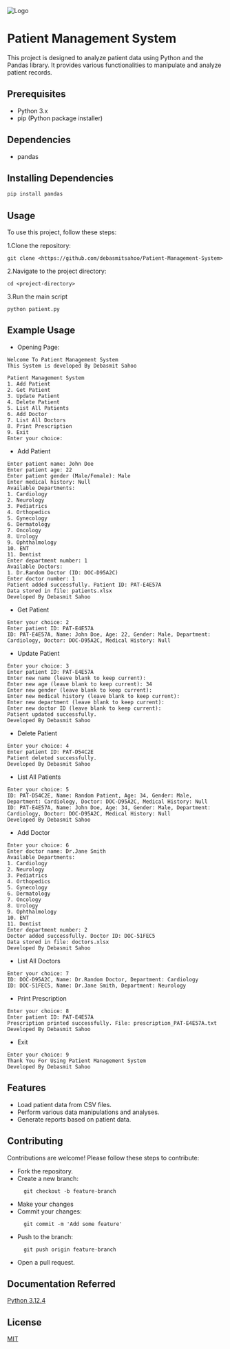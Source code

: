 
![Logo](https://genamet.com/media/zygllrfl/case-management.png)


# Patient Management System

This project is designed to analyze patient data using Python and the Pandas library. It provides various functionalities to manipulate and analyze patient records.


## Prerequisites
- Python 3.x
- pip (Python package installer)
##  Dependencies
- pandas
## Installing Dependencies
```bash
pip install pandas
```
## Usage
To use this project, follow these steps:

1.Clone the repository:
``` 
git clone <https://github.com/debasmitsahoo/Patient-Management-System>
```
2.Navigate to the project directory:
```
cd <project-directory>
```
3.Run the main script
```
python patient.py
```



## Example Usage
- Opening Page:
```
Welcome To Patient Management System
This System is developed By Debasmit Sahoo

Patient Management System
1. Add Patient   
2. Get Patient   
3. Update Patient
4. Delete Patient
5. List All Patients
6. Add Doctor
7. List All Doctors
8. Print Prescription
9. Exit
Enter your choice:
```
- Add Patient
```
Enter patient name: John Doe
Enter patient age: 22
Enter patient gender (Male/Female): Male
Enter medical history: Null
Available Departments:
1. Cardiology
2. Neurology
3. Pediatrics
4. Orthopedics
5. Gynecology
6. Dermatology
7. Oncology
8. Urology
9. Ophthalmology
10. ENT
11. Dentist
Enter department number: 1
Available Doctors:
1. Dr.Random Doctor (ID: DOC-D95A2C)
Enter doctor number: 1
Patient added successfully. Patient ID: PAT-E4E57A
Data stored in file: patients.xlsx
Developed By Debasmit Sahoo
```
- Get Patient
```
Enter your choice: 2
Enter patient ID: PAT-E4E57A
ID: PAT-E4E57A, Name: John Doe, Age: 22, Gender: Male, Department: Cardiology, Doctor: DOC-D95A2C, Medical History: Null
```
- Update Patient
```
Enter your choice: 3
Enter patient ID: PAT-E4E57A
Enter new name (leave blank to keep current): 
Enter new age (leave blank to keep current): 34
Enter new gender (leave blank to keep current): 
Enter new medical history (leave blank to keep current): 
Enter new department (leave blank to keep current): 
Enter new doctor ID (leave blank to keep current): 
Patient updated successfully.
Developed By Debasmit Sahoo
```
- Delete Patient
```
Enter your choice: 4
Enter patient ID: PAT-D54C2E
Patient deleted successfully.
Developed By Debasmit Sahoo
```
- List All Patients
```
Enter your choice: 5
ID: PAT-D54C2E, Name: Random Patient, Age: 34, Gender: Male, Department: Cardiology, Doctor: DOC-D95A2C, Medical History: Null
ID: PAT-E4E57A, Name: John Doe, Age: 34, Gender: Male, Department: Cardiology, Doctor: DOC-D95A2C, Medical History: Null
Developed By Debasmit Sahoo
```
- Add Doctor
```
Enter your choice: 6
Enter doctor name: Dr.Jane Smith
Available Departments:
1. Cardiology
2. Neurology
3. Pediatrics
4. Orthopedics
5. Gynecology
6. Dermatology
7. Oncology
8. Urology
9. Ophthalmology
10. ENT
11. Dentist
Enter department number: 2
Doctor added successfully. Doctor ID: DOC-51FEC5
Data stored in file: doctors.xlsx
Developed By Debasmit Sahoo
```
- List All Doctors
```
Enter your choice: 7
ID: DOC-D95A2C, Name: Dr.Random Doctor, Department: Cardiology
ID: DOC-51FEC5, Name: Dr.Jane Smith, Department: Neurology
```
- Print Prescription
```
Enter your choice: 8
Enter patient ID: PAT-E4E57A  
Prescription printed successfully. File: prescription_PAT-E4E57A.txt
Developed By Debasmit Sahoo
```
- Exit
```
Enter your choice: 9
Thank You For Using Patient Management System
Developed By Debasmit Sahoo
```

## Features
- Load patient data from CSV files.
- Perform various data manipulations and analyses.
- Generate reports based on patient data.

## Contributing

Contributions are welcome! Please follow these steps to contribute:
- Fork the repository.
- Create a new branch:
  ```
    git checkout -b feature-branch
  ```
- Make your changes
- Commit your changes:
  ```
    git commit -m 'Add some feature'
  ```
- Push to the branch:
  ```
    git push origin feature-branch
  ```
-  Open a pull request.


## Documentation Referred

[Python 3.12.4](https://docs.python.org/3/)


## License

[MIT](https://opensource.org/license/mit)

